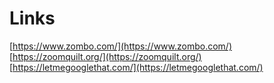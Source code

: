 # Links

[https://www.zombo.com/](https://www.zombo.com/)
[https://zoomquilt.org/](https://zoomquilt.org/)
[https://letmegooglethat.com/](https://letmegooglethat.com/)
